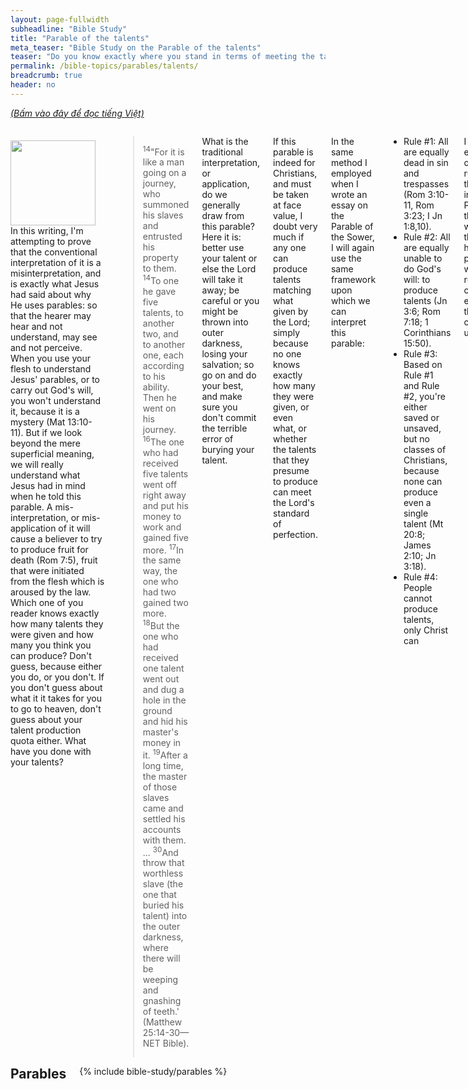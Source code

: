 ```yaml
---
layout: page-fullwidth
subheadline: "Bible Study"
title: "Parable of the talents"
meta_teaser: "Bible Study on the Parable of the talents"
teaser: "Do you know exactly where you stand in terms of meeting the talent production quota? This writing will show you exactly how you can meet your quota (Matthew 25:14-30)."
permalink: /bible-topics/parables/talents/
breadcrumb: true
header: no
---
```

<!--more-->
<p style="font-style: italic;"><a href="{{ site.projectname }}/hoc-kinh-thanh/ngu-ngon/ta-lang/">(Bấm vào đây để đọc tiếng Việt)</a></p>
<div class="row">
<div class="medium-8 columns" markdown="1">

<div>
<p>
<img alt src="{{ site.baseurl }}/images/talents.jpg" style="border: 0px none; margin: 7px 15px 0px 0px; max-width: 100%; height: 136px; padding: 0px; float: left;">
In this writing, I'm attempting to prove that the conventional interpretation of it is a misinterpretation, and is exactly what Jesus had said about why He uses parables: so that the hearer may hear and not understand, may see and not perceive. When you use your flesh to understand Jesus' parables, or to carry out God's will, you won't understand it, because it is a mystery (Mat 13:10-11). But if we look beyond the mere superficial meaning, we will really understand what Jesus had in mind when he told this parable. A mis-interpretation, or mis-application of it will cause a believer to try to produce fruit for death (Rom 7:5), fruit that were initiated from the flesh which is aroused by the law. Which one of you reader knows exactly how many talents they were given and how many you think you can produce? Don't guess, because either you do, or you don't. If you don't guess about what it it takes for you to go to heaven, don't guess about your talent production quota either. What have you done with your talents?
</p>
</div>

> <sup>14</sup>"For it is like a man going on a journey, who summoned his slaves and entrusted his property to them. <sup>14</sup>To one he gave five talents, to another two, and to another one, each according to his ability. Then he went on his journey. <sup>16</sup>The one who had received five talents went off right away and put his money to work and gained five more. <sup>17</sup>In the same way, the one who had two gained two more. <sup>18</sup>But the one who had received one talent went out and dug a hole in the ground and hid his master's money in it. <sup>19</sup>After a long time, the master of those slaves came and settled his accounts with them. ... <sup>30</sup>And throw that worthless slave (the one that buried his talent) into the outer darkness, where there will be weeping and gnashing of teeth.' (Matthew 25:14-30—NET Bible).

What is the traditional interpretation, or application, do we generally draw from this parable? Here it is: better use your talent or else the Lord will take it away; be careful or you might be thrown into outer darkness, losing your salvation; so go on and do your best, and make sure you don't commit the terrible error of burying your talent.

If this parable is indeed for Christians, and must be taken at face value, I doubt very much if any one can produce talents matching what given by the Lord; simply because no one knows exactly how many they were given, or even what, or whether the talents that they presume to produce can meet the Lord's standard of perfection.

In the same method I employed when I wrote an essay on the Parable of the Sower, I will again use the same framework upon which we can interpret this parable:

- Rule #1: All are equally dead in sin and trespasses (Rom 3:10-11, Rom 3:23; I Jn 1:8,10).
- Rule #2: All are equally unable to do God's will: to produce talents (Jn 3:6; Rom 7:18; 1 Corinthians 15:50).
- Rule #3: Based on Rule #1 and Rule #2, you're either saved or unsaved, but no classes of Christians, because none can produce even a single talent (Mt 20:8; James 2:10; Jn 3:18).
- Rule #4: People cannot produce talents, only Christ can

I expounded on these rules rather thoroughly in the Parable of the Sower. I will assume that you have no problems with these rules as I continue to explain how this parable can be understood.

Note that Jesus gave the scenario of someone given 5 talents, produced another 5, someone given 2, produced exactly 2. Why didn't He say anything about someone given 10, but missed one? or anywhere in between? Might the one who missed a single one after producing 999,999 out of a million talents be treated as one who was given only one and missed it? Will God allow anything less than perfection: if you're given a million talents, better produce a million in return, and not a single one is allowed to be missed?

Worse yet, in a similar parable in Luke 19:12-27, each of the ten servants was given a mina, a servant produced 10 minas from one that was given him. What if he produced 9, or 5, or 1, or he worked hard but actually lost it due to a reversal of fortune? How do you know your effort meets the Lord's expectation?

Are you, the best of Christians, you preach on the radio and write books, are you sure you have produced in keeping with the talents given you? If you think you are something, let me assure you that you are not (Galatians 6:3). I'll give you proof that God demands nothing less than perfection.

"So then, be perfect, as your heavenly Father is perfect." (Mat 5:48)
"For the one who obeys the whole law but fails in one point has become guilty of all of it." (James 2:10)
"And I testify again to every man who lets himself be circumcised that he is obligated to obey the whole law." (Galatians 5:3)
"Speak to the entire assembly of Israel and say to them: 'Be holy because I, the LORD your God, am holy'." (Lev 19:2)
"You must be blameless before the LORD your God." (Deu 18:13)

When Jesus said: I give you 5 talents, produce 5, and when I give you 2, likewise give me back another 2, He meant it. The Word that spoke the world into existence does not say something that we can take lightly. He did not say you can produce less than what was given. He did not say given 5 you can produce 4.

So exactly how many talents did you, preachers and teachers, produce for God? Before you can presume to teach others about serving God, have you done your job to the full extent your Lord requires of you? Of all preachers I've heard, I believe Billy Graham is one among precious few who can avoid answering this question, because he never plays the role of a teacher, pretending to teach in place of Jesus, but he is faithfully serving as an ambassador, someone who simply points others to Christ.

Even if I were to go no further, any attempt to apply this parable, using a faulty interpretation, in a Christian life would prove futile; the Christian will never be sure of their standing when The Lord returns. And no one should prepare themselves for God's Kingdom without knowing the full status of their citizenship.

Jesus said it many times in the gospel, and in different ways, and Paul reiterated it in I Cor 15, that flesh and blood cannot inherit the kingdom of God. To inherit the kingdom of God, the "old man" must die before he can be born again; but how? Paul said that the old man, the body of death, clung to him like a siamese twins. And yet, Colossians 2:12, Romans 6:4, Galatians 3:27, all have claimed that we were counted as dead and buried with Christ. The demand is that we must die, and Christ did it for us.

What about the demand that we are to produce talents? Wouldn't it make sense that Christ does it for us, too? Or are you so prideful to say you're producing talents?

In Matthew 7:19, Jesus said you must bear fruit, otherwise you'd be cut off and thrown in the fire. But how can a man bear fruit if it is fruit of the Spirit? (Galatians 5:22); unless of course you think bearing fruit means doing something in the name of Christ? This was not what Jesus said about how to bear fruit. He said you bear fruit by being in Him; He didn't say do something and you'll get the fruit.

How are you "in Christ?" By doing something? If this is what you think then somebody is not teaching you the right gospel. You can feed a thousand poor and preach the gospel to tens of thousands, you may still be out of Christ (1 Cor 13). What that gets you in Christ, in God's family, is whether God thinks you are a righteous man. How do you become a righteous man? By God's grace and through your faith in Him. The Bible says a thousand times (I exaggerated) that no amount of work, even obedience to all of the law, can give you the righteousness of God.

Once again, God says: bear fruit, and He did it so He may freely give it to those that believe in Him. Talents and fruit, Jesus does it all to give to those that belong to Him, just as He gave Himself as a sacrifice on the cross to give it freely as the ransom to redeem your souls.

In Matthew 5:48, Jesus expects us to be perfect because God is perfect, and then He went ahead to shed the ever cleansing blood to freely give perfection to those that call on His name. Can you through any act of consecration, rituals, self sacrifices, make you perfect?

So you can't produce talents, you can't bear fruit, you can't die to yourself, you can't be perfect, and using the rules I made up earlier, you can't do anything that pleases God. I hope by now you understand what Jesus was implying when He gave this parable: apart from me you cannot do anything. To the Hebrews, He said: replace your burnt sacrifices with Me, to the Gentiles He said: Come unto Me. Then you will have talents, talents not from wretched you, but from the Author of Creation. And not one talent for another, but all that God will give you along with His Son, the One He gave out of the riches of His grace.

Don't try to understand this parable by itself, but put it in relationship with other foundational truths so you don't arrive at wrong conclusion and have doubts about the all sufficiency of the Cross of Christ. God expects nothing less than Work performed by the only One in whom He is well pleased: Almighty God. Your work? Your talents? Filthy rags. The prophet Isaiah would say the same of your (self-) righteous deeds (Isaiah 64:6). Be careful, because Jesus only accepts talents that come from Himself. When He tells you to "bring me the talents," He meant: only by believing in Me.

{% include bible-study/bible-study-footer %}
</div><!-- /.medium-8.columns -->
<div class="bible-index medium-4 columns">
<h2 style="margin: 0px">Parables</h2>
        {% include bible-study/parables %}
</div><!-- /.medium-4.columns -->
</div><!-- /.row -->
